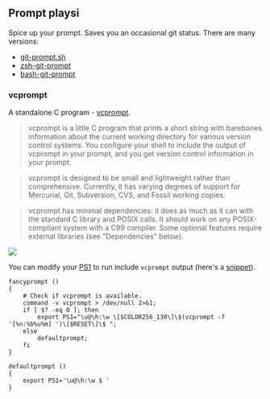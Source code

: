 ## Prompt playsi

Spice up your prompt. Saves you an occasional git status. There are many versions:

* [git-prompt.sh](https://github.com/git/git/blob/master/contrib/completion/git-prompt.sh)
* [zsh-git-prompt](https://github.com/olivierverdier/zsh-git-prompt)
* [bash-git-prompt](https://github.com/magicmonty/bash-git-prompt)

### vcprompt

A standalone C program - [vcprompt](https://bitbucket.org/gward/vcprompt/src/default/).

> vcprompt is a little C program that prints a short string with
barebones information about the current working directory for various version
control systems. You configure your shell to include the output of vcprompt in
your prompt, and you get version control information in your prompt.

> vcprompt is designed to be small and lightweight rather than
comprehensive. Currently, it has varying degrees of support for Mercurial, Git,
Subversion, CVS, and Fossil working copies.

> vcprompt has minimal dependencies: it does as much as it can with the
standard C library and POSIX calls. It should work on any POSIX-compliant
system with a C99 compiler. Some optional features require external libraries
(see "Dependencies" below).

![](static/vcprompt.png)

You can modify your
[PS1](http://www.gnu.org/savannah-checkouts/gnu/bash/manual/bash.html#Bourne-Shell-Variables)
to run include `vcprompt` output (here's a [snippet](snippets/vcprompt.bash)).

```shell
fancyprompt ()
{
    # Check if vcprompt is available.
    command -v vcprompt > /dev/null 2>&1;
    if [ $? -eq 0 ]; then
        export PS1="\u@\h:\w \[$COLOR256_130\]\$(vcprompt -f '[%n:%b%u%m] ')\[$RESET\]\$ ";
    else
        defaultprompt;
    fi
}

defaultprompt ()
{
    export PS1='\u@\h:\w $ '
}
```
